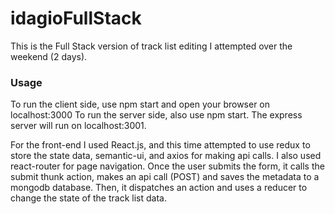 # idagioFullStack

This is the Full Stack version of track list editing I attempted over the weekend (2 days).
### Usage
To run the client side, use npm start and open your browser on localhost:3000
To run the server side, also use npm start. The express server will run on localhost:3001.

For the front-end I used React.js, and this time attempted to use redux to store the state data, semantic-ui, and axios for making api calls. I also used react-router for page navigation. Once the user submits the form, it calls the submit thunk action, makes an api call (POST) and saves the metadata to a mongodb database. Then, it dispatches an action and uses a reducer to change the state of the track list data.
